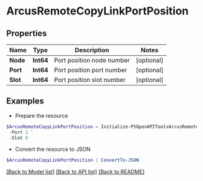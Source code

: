 # ArcusRemoteCopyLinkPortPosition
## Properties

Name | Type | Description | Notes
------------ | ------------- | ------------- | -------------
**Node** | **Int64** | Port position node number | [optional] 
**Port** | **Int64** | Port position port number | [optional] 
**Slot** | **Int64** | Port position slot number | [optional] 

## Examples

- Prepare the resource
```powershell
$ArcusRemoteCopyLinkPortPosition = Initialize-PSOpenAPIToolsArcusRemoteCopyLinkPortPosition  -Node 1 `
 -Port 3 `
 -Slot 0
```

- Convert the resource to JSON
```powershell
$ArcusRemoteCopyLinkPortPosition | ConvertTo-JSON
```

[[Back to Model list]](../README.md#documentation-for-models) [[Back to API list]](../README.md#documentation-for-api-endpoints) [[Back to README]](../README.md)

